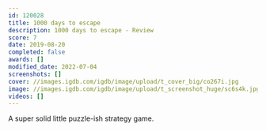 ```yaml
---
id: 120028
title: 1000 days to escape
description: 1000 days to escape - Review
score: 7
date: 2019-08-20
completed: false
awards: []
modified_date: 2022-07-04
screenshots: []
cover: //images.igdb.com/igdb/image/upload/t_cover_big/co267i.jpg
image: //images.igdb.com/igdb/image/upload/t_screenshot_huge/sc6s4k.jpg
videos: []
---
```

A super solid little puzzle-ish strategy game.